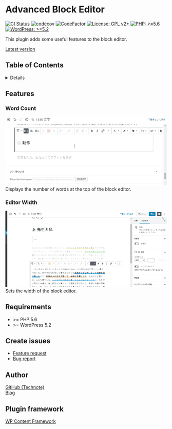 # Advanced Block Editor

[![CI Status](https://github.com/technote-space/advanced-block-editor/workflows/CI/badge.svg)](https://github.com/technote-space/advanced-block-editor/actions)
[![codecov](https://codecov.io/gh/technote-space/advanced-block-editor/branch/master/graph/badge.svg)](https://codecov.io/gh/technote-space/advanced-block-editor)
[![CodeFactor](https://www.codefactor.io/repository/github/technote-space/advanced-block-editor/badge)](https://www.codefactor.io/repository/github/technote-space/advanced-block-editor)
[![License: GPL v2+](https://img.shields.io/badge/License-GPL%20v2%2B-blue.svg)](http://www.gnu.org/licenses/gpl-2.0.html)
[![PHP: >=5.6](https://img.shields.io/badge/PHP-%3E%3D5.6-orange.svg)](http://php.net/)
[![WordPress: >=5.2](https://img.shields.io/badge/WordPress-%3E%3D5.2-brightgreen.svg)](https://wordpress.org/)

This plugin adds some useful features to the block editor.

[Latest version](https://github.com/technote-space/advanced-block-editor/releases/latest/download/release.zip)

## Table of Contents

<!-- START doctoc generated TOC please keep comment here to allow auto update -->
<!-- DON'T EDIT THIS SECTION, INSTEAD RE-RUN doctoc TO UPDATE -->
<details>
<summary>Details</summary>

- [Features](#features)
  - [Word Count](#word-count)
  - [Editor Width](#editor-width)
- [Requirements](#requirements)
- [Create issues](#create-issues)
- [Author](#author)
- [Plugin framework](#plugin-framework)

</details>
<!-- END doctoc generated TOC please keep comment here to allow auto update -->

## Features
### Word Count
![Word Count](https://raw.githubusercontent.com/technote-space/advanced-block-editor/images/assets/word-count.gif)  
Displays the number of words at the top of the block editor.

### Editor Width
![Editor Width](https://raw.githubusercontent.com/technote-space/advanced-block-editor/images/assets/editor-width.gif)  
Sets the width of the block editor.

## Requirements
- \>= PHP 5.6
- \>= WordPress 5.2

## Create issues
- [Feature request](https://github.com/technote-space/advanced-block-editor/issues/new?assignees=technote-space&labels=&template=feature_request.md&title=)
- [Bug report](https://github.com/technote-space/advanced-block-editor/issues/new?assignees=technote-space&labels=&template=bug_report.md&title=)

## Author
[GitHub (Technote)](https://github.com/technote-space)  
[Blog](https://technote.space)

## Plugin framework
[WP Content Framework](https://github.com/wp-content-framework/core)
